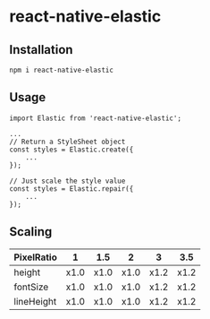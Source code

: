 # react-native-elastic

Installation
---

```
npm i react-native-elastic
```

Usage
---

```
import Elastic from 'react-native-elastic';

...
// Return a StyleSheet object
const styles = Elastic.create({
    ...
});

// Just scale the style value
const styles = Elastic.repair({
    ...
});
```

Scaling
---

| PixelRatio   | 1            | 1.5          | 2            | 3            | 3.5          |
|--------------|--------------|--------------|--------------|--------------|--------------|
| height       | x1.0         | x1.0         | x1.0         | x1.2         | x1.2         |
| fontSize     | x1.0         | x1.0         | x1.0         | x1.2         | x1.2         |
| lineHeight   | x1.0         | x1.0         | x1.0         | x1.2         | x1.2         |
